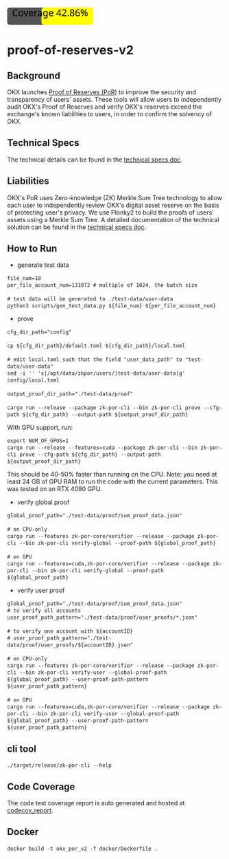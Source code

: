 ![Coverage](https://raw.githubusercontent.com/okx/proof-of-reserves-v2/gh-pages/coverage-badge.svg)

# proof-of-reserves-v2

## Background

OKX launches [Proof of Reserves (PoR)](https://www.okx.com/proof-of-reserves) to improve the security and transparency
of users' assets. These tools will allow users to independently audit OKX's Proof of Reserves and verify OKX's reserves
exceed the exchange's known liabilities to users, in order to confirm the solvency of OKX.

## Technical Specs
The technical details can be found in the [technical specs doc](./docs/technical_spec.md).

## Liabilities
OKX's PoR uses Zero-knowledge (ZK) Merkle Sum Tree technology to allow each user to independently review OKX's digital asset reserve on the
basis of protecting user's privacy. We use Plonky2 to build the proofs of users' assets using a Merkle Sum Tree. A detailed documentation of the technical solution can be found in the [technical specs doc](./docs/technical_spec.md).

## How to Run
- generate test data
```
file_num=10
per_file_account_num=131072 # multiple of 1024, the batch size

# test data will be generated to ./test-data/user-data
python3 scripts/gen_test_data.py ${file_num} ${per_file_account_num}
```

- prove
```
cfg_dir_path="config"

cp ${cfg_dir_path}/default.toml ${cfg_dir_path}/local.toml

# edit local.toml such that the field "user_data_path" to "test-data/user-data"
sed -i '' 's|/opt/data/zkpor/users/|test-data/user-data|g' config/local.toml

output_proof_dir_path="./test-data/proof"

cargo run --release --package zk-por-cli --bin zk-por-cli prove --cfg-path ${cfg_dir_path} --output-path ${output_proof_dir_path}
```

With GPU support, run:
```
export NUM_OF_GPUS=1
cargo run --release --features=cuda --package zk-por-cli --bin zk-por-cli prove --cfg-path ${cfg_dir_path} --output-path ${output_proof_dir_path}
```
This should be 40-50% faster than running on the CPU. Note: you need at least 24 GB of GPU RAM to run the code with the current parameters. This was tested on an RTX 4090 GPU.


- verify global proof
```
global_proof_path="./test-data/proof/sum_proof_data.json"

# on CPU-only
cargo run --features zk-por-core/verifier --release --package zk-por-cli --bin zk-por-cli verify-global --proof-path ${global_proof_path}

# on GPU
cargo run --features=cuda,zk-por-core/verifier --release --package zk-por-cli --bin zk-por-cli verify-global --proof-path ${global_proof_path}
```

- verify user proof
```
global_proof_path="./test-data/proof/sum_proof_data.json"
# to verify all accounts
user_proof_path_pattern="./test-data/proof/user_proofs/*.json"

# to verify one account with ${accountID}
# user_proof_path_pattern="./test-data/proof/user_proofs/${accountID}.json"

# on CPU-only
cargo run --features zk-por-core/verifier --release --package zk-por-cli --bin zk-por-cli verify-user --global-proof-path ${global_proof_path} --user-proof-path-pattern ${user_proof_path_pattern}

# on GPU
cargo run --features=cuda,zk-por-core/verifier --release --package zk-por-cli --bin zk-por-cli verify-user --global-proof-path ${global_proof_path} --user-proof-path-pattern ${user_proof_path_pattern}
```

## cli tool
```
./target/release/zk-por-cli --help
```

## Code Coverage
The code test coverage report is auto generated and hosted at [codecov_report](https://okx.github.io/proof-of-reserves-v2/tarpaulin-report.html).

## Docker
```
docker build -t okx_por_v2 -f docker/Dockerfile .
```

